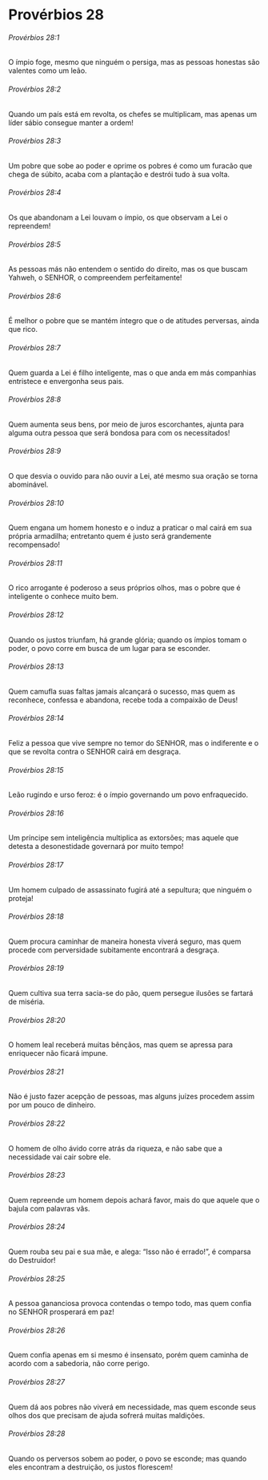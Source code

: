 # Provérbios 28

###### Provérbios 28:1

O ímpio foge, mesmo que ninguém o persiga, mas as pessoas honestas são valentes como um leão.

###### Provérbios 28:2

Quando um país está em revolta, os chefes se multiplicam, mas apenas um líder sábio consegue manter a ordem!

###### Provérbios 28:3

Um pobre que sobe ao poder e oprime os pobres é como um furacão que chega de súbito, acaba com a plantação e destrói tudo à sua volta.

###### Provérbios 28:4

Os que abandonam a Lei louvam o ímpio, os que observam a Lei o repreendem!

###### Provérbios 28:5

As pessoas más não entendem o sentido do direito, mas os que buscam Yahweh, o SENHOR, o compreendem perfeitamente!

###### Provérbios 28:6

É melhor o pobre que se mantém íntegro que o de atitudes perversas, ainda que rico.

###### Provérbios 28:7

Quem guarda a Lei é filho inteligente, mas o que anda em más companhias entristece e envergonha seus pais.

###### Provérbios 28:8

Quem aumenta seus bens, por meio de juros escorchantes, ajunta para alguma outra pessoa que será bondosa para com os necessitados!

###### Provérbios 28:9

O que desvia o ouvido para não ouvir a Lei, até mesmo sua oração se torna abominável.

###### Provérbios 28:10

Quem engana um homem honesto e o induz a praticar o mal cairá em sua própria armadilha; entretanto quem é justo será grandemente recompensado!

###### Provérbios 28:11

O rico arrogante é poderoso a seus próprios olhos, mas o pobre que é inteligente o conhece muito bem.

###### Provérbios 28:12

Quando os justos triunfam, há grande glória; quando os ímpios tomam o poder, o povo corre em busca de um lugar para se esconder.

###### Provérbios 28:13

Quem camufla suas faltas jamais alcançará o sucesso, mas quem as reconhece, confessa e abandona, recebe toda a compaixão de Deus!

###### Provérbios 28:14

Feliz a pessoa que vive sempre no temor do SENHOR, mas o indiferente e o que se revolta contra o SENHOR cairá em desgraça.

###### Provérbios 28:15

Leão rugindo e urso feroz: é o ímpio governando um povo enfraquecido.

###### Provérbios 28:16

Um príncipe sem inteligência multiplica as extorsões; mas aquele que detesta a desonestidade governará por muito tempo!

###### Provérbios 28:17

Um homem culpado de assassinato fugirá até a sepultura; que ninguém o proteja!

###### Provérbios 28:18

Quem procura caminhar de maneira honesta viverá seguro, mas quem procede com perversidade subitamente encontrará a desgraça.

###### Provérbios 28:19

Quem cultiva sua terra sacia-se do pão, quem persegue ilusões se fartará de miséria.

###### Provérbios 28:20

O homem leal receberá muitas bênçãos, mas quem se apressa para enriquecer não ficará impune.

###### Provérbios 28:21

Não é justo fazer acepção de pessoas, mas alguns juízes procedem assim por um pouco de dinheiro.

###### Provérbios 28:22

O homem de olho ávido corre atrás da riqueza, e não sabe que a necessidade vai cair sobre ele.

###### Provérbios 28:23

Quem repreende um homem depois achará favor, mais do que aquele que o bajula com palavras vãs.

###### Provérbios 28:24

Quem rouba seu pai e sua mãe, e alega: “Isso não é errado!”, é comparsa do Destruidor!

###### Provérbios 28:25

A pessoa gananciosa provoca contendas o tempo todo, mas quem confia no SENHOR prosperará em paz!

###### Provérbios 28:26

Quem confia apenas em si mesmo é insensato, porém quem caminha de acordo com a sabedoria, não corre perigo.

###### Provérbios 28:27

Quem dá aos pobres não viverá em necessidade, mas quem esconde seus olhos dos que precisam de ajuda sofrerá muitas maldições.

###### Provérbios 28:28

Quando os perversos sobem ao poder, o povo se esconde; mas quando eles encontram a destruição, os justos florescem!

